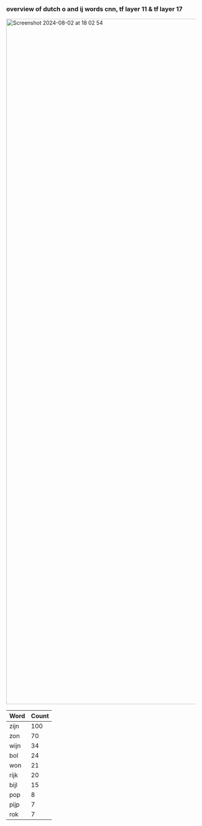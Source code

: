 ### overview of dutch o and ij words cnn, tf layer 11 & tf layer 17

<img width="1819" alt="Screenshot 2024-08-02 at 18 02 54" src="https://github.com/user-attachments/assets/2d931f72-11c2-4d2a-acf8-80f79e366956">


| Word | Count |
|------|-------|
| zijn | 100   |
| zon  | 70    |
| wijn | 34    |
| bol  | 24    |
| won  | 21    |
| rijk | 20    |
| bijl | 15    |
| pop  | 8     |
| pijp | 7     |
| rok  | 7     |
